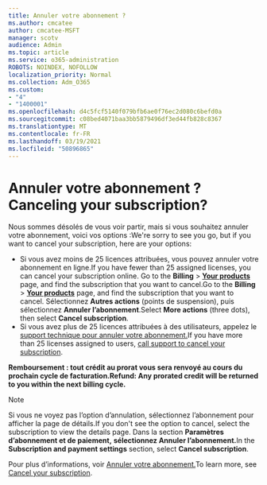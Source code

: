```yaml
---
title: Annuler votre abonnement ?
ms.author: cmcatee
author: cmcatee-MSFT
manager: scotv
audience: Admin
ms.topic: article
ms.service: o365-administration
ROBOTS: NOINDEX, NOFOLLOW
localization_priority: Normal
ms.collection: Adm_O365
ms.custom:
- "4"
- "1400001"
ms.openlocfilehash: d4c5fcf5140f079bfb6ae0f76ec2d080c6befd0a
ms.sourcegitcommit: c08bed4071baa3bb5879496df3ed44fb828c8367
ms.translationtype: MT
ms.contentlocale: fr-FR
ms.lasthandoff: 03/19/2021
ms.locfileid: "50896865"
---
```

# <a name="canceling-your-subscription"></a><span data-ttu-id="7bdf7-102">Annuler votre abonnement ?</span><span class="sxs-lookup"><span data-stu-id="7bdf7-102">Canceling your subscription?</span></span>

<span data-ttu-id="7bdf7-103">Nous sommes désolés de vous voir partir, mais si vous souhaitez annuler votre abonnement, voici vos options :</span><span class="sxs-lookup"><span data-stu-id="7bdf7-103">We're sorry to see you go, but if you want to cancel your subscription, here are your options:</span></span>
  
- <span data-ttu-id="7bdf7-104">Si vous avez moins de 25 licences attribuées, vous pouvez annuler votre abonnement en ligne.</span><span class="sxs-lookup"><span data-stu-id="7bdf7-104">If you have fewer than 25 assigned licenses, you can cancel your subscription online.</span></span> <span data-ttu-id="7bdf7-105">Go to the **Billing** \> **[Your products](https://go.microsoft.com/fwlink/p/?linkid=842054)** page, and find the subscription that you want to cancel.</span><span class="sxs-lookup"><span data-stu-id="7bdf7-105">Go to the **Billing** \> **[Your products](https://go.microsoft.com/fwlink/p/?linkid=842054)** page, and find the subscription that you want to cancel.</span></span> <span data-ttu-id="7bdf7-106">Sélectionnez **Autres actions** (points de suspension), puis sélectionnez **Annuler l’abonnement**.</span><span class="sxs-lookup"><span data-stu-id="7bdf7-106">Select **More actions** (three dots), then select **Cancel subscription**.</span></span>
- <span data-ttu-id="7bdf7-107">Si vous avez plus de 25 licences attribuées à des utilisateurs, appelez le [support technique pour annuler votre abonnement.](https://docs.microsoft.com/microsoft-365/admin/contact-support-for-business-products?view=o365-worldwide)</span><span class="sxs-lookup"><span data-stu-id="7bdf7-107">If you have more than 25 licenses assigned to users, [call support to cancel your subscription](https://docs.microsoft.com/microsoft-365/admin/contact-support-for-business-products?view=o365-worldwide).</span></span>
  
<span data-ttu-id="7bdf7-108">**Remboursement : tout crédit au prorat vous sera renvoyé au cours du prochain cycle de facturation.**</span><span class="sxs-lookup"><span data-stu-id="7bdf7-108">**Refund: Any prorated credit will be returned to you within the next billing cycle.**</span></span>

> [!NOTE]
> <span data-ttu-id="7bdf7-109">Si vous ne voyez pas l’option d’annulation, sélectionnez l’abonnement pour afficher la page de détails.</span><span class="sxs-lookup"><span data-stu-id="7bdf7-109">If you don't see the option to cancel, select the subscription to view the details page.</span></span> <span data-ttu-id="7bdf7-110">Dans la section **Paramètres d’abonnement et de paiement,** **sélectionnez Annuler l’abonnement.**</span><span class="sxs-lookup"><span data-stu-id="7bdf7-110">In the **Subscription and payment settings** section, select **Cancel subscription**.</span></span>

<span data-ttu-id="7bdf7-111">Pour plus d’informations, voir [Annuler votre abonnement.](https://docs.microsoft.com/microsoft-365/commerce/subscriptions/cancel-your-subscription)</span><span class="sxs-lookup"><span data-stu-id="7bdf7-111">To learn more, see [Cancel your subscription](https://docs.microsoft.com/microsoft-365/commerce/subscriptions/cancel-your-subscription).</span></span>
